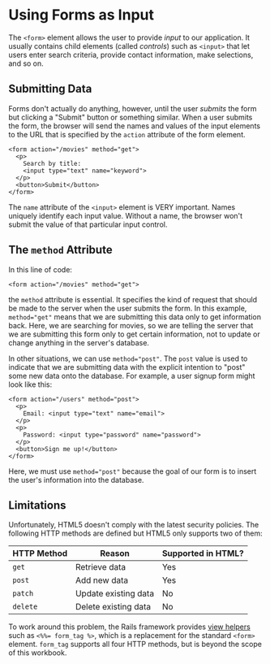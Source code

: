 # Using Forms as Input

The `<form>` element allows the user to provide _input_ to our application.
It usually contains child elements (called _controls_) such as `<input>`
that let users enter search criteria, provide contact information,
make selections, and so on.

## Submitting Data

Forms don't actually do anything, however, until the user _submits_ the form
but clicking a "Submit" button or something similar.  When a user submits
the form, the browser will send the names and values of the input elements
to the URL that is specified by the `action` attribute of the form element.

```
<form action="/movies" method="get">
  <p>
    Search by title:
    <input type="text" name="keyword">
  </p>
  <button>Submit</button>
</form>
```

The `name` attribute of the `<input>` element is VERY important.  Names uniquely
identify each input value.  Without a name, the browser won't submit the value
of that particular input control.

## The `method` Attribute

In this line of code:

```
<form action="/movies" method="get">
```

the `method` attribute is essential.  It specifies the kind of request that
should be made to the server when the user submits the form. In this example,
`method="get"` means that we are submitting this data only to get information
back.  Here, we are searching for movies, so we are telling the server
that we are submitting this form only to get certain information, not to update
or change anything in the server's database.

In other situations, we can use `method="post"`. The `post` value is used
to indicate that we are submitting data with the explicit intention to
"post" some new data onto the database.  For example, a user signup form
might look like this:

```
<form action="/users" method="post">
  <p>
    Email: <input type="text" name="email">
  </p>
  <p>
    Password: <input type="password" name="password">
  </p>
  <button>Sign me up!</button>
</form>
```

Here, we must use `method="post"` because the goal of our form is to
insert the user's information into the database.

## Limitations

Unfortunately, HTML5 doesn't comply with the latest security policies.
The following HTTP methods are defined but HTML5 only supports two of them:

|HTTP Method|Reason|Supported in HTML?|
|-----------|------|------------------|
|`get`|Retrieve data|Yes|    
|`post`|Add new data|Yes|    
|`patch`|Update existing data|No|    
|`delete`|Delete existing data|No|    

To work around this problem, the Rails framework provides [view helpers](/4-rails/5-input/5-view-helpers) such as `<%%= form_tag %>`,
which is a replacement for the standard `<form>` element.  `form_tag` supports
all four HTTP methods, but is beyond the scope of this workbook.
